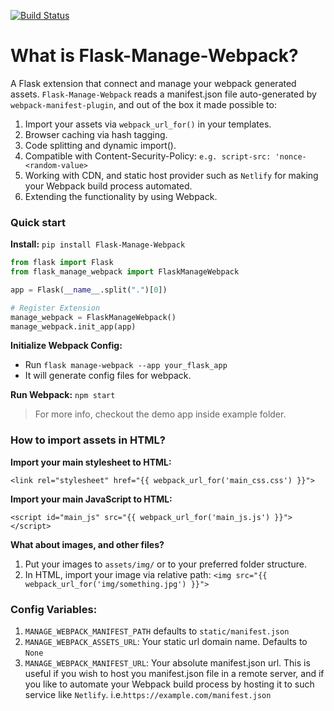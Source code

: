 [![Build Status](https://travis-ci.org/psdon/Flask-Manage-Webpack.svg?branch=master)](https://travis-ci.org/psdon/Flask-Manage-Webpack)

# What is Flask-Manage-Webpack?
A Flask extension that connect and manage your webpack generated assets.
`Flask-Manage-Webpack` reads a manifest.json file auto-generated by `webpack-manifest-plugin`, 
and out of the box it made possible to:
 
1. Import your assets via `webpack_url_for()` in your templates.
2. Browser caching via hash tagging.
3. Code splitting and dynamic import().
4. Compatible with Content-Security-Policy: `e.g. script-src: 'nonce-<random-value>`
5. Working with CDN, and static host provider such as `Netlify` 
for making your Webpack build process automated.
6. Extending the functionality by using Webpack.

### Quick start
**Install:** `pip install Flask-Manage-Webpack`

```python
from flask import Flask
from flask_manage_webpack import FlaskManageWebpack

app = Flask(__name__.split(".")[0])

# Register Extension
manage_webpack = FlaskManageWebpack()
manage_webpack.init_app(app)
```

**Initialize Webpack Config:** 
- Run `flask manage-webpack --app your_flask_app`
- It will generate config files for webpack.

**Run Webpack:** `npm start`

> For more info, checkout the demo app inside example folder.

### How to import assets in HTML?
**Import your main stylesheet to HTML:**

`<link rel="stylesheet" href="{{ webpack_url_for('main_css.css') }}">`

**Import your main JavaScript to HTML:**

`<script id="main_js" src="{{ webpack_url_for('main_js.js') }}"></script>`

**What about images, and other files?**
1. Put your images to `assets/img/` or to your preferred folder structure.
2. In HTML, import your image via relative path: `<img src="{{ webpack_url_for('img/something.jpg') }}">`


### Config Variables:
1. `MANAGE_WEBPACK_MANIFEST_PATH` defaults to `static/manifest.json`
2. `MANAGE_WEBPACK_ASSETS_URL`: Your static url domain name. Defaults to `None`
3. `MANAGE_WEBPACK_MANIFEST_URL`: Your absolute manifest.json url. This is useful if you wish to host you manifest.json file in a remote server,
 and if you like to automate your Webpack build process by hosting it to such service like `Netlify`. i.e.`https://example.com/manifest.json`

